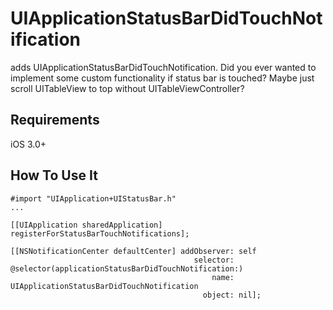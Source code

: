 UIApplicationStatusBarDidTouchNotification
=========

adds UIApplicationStatusBarDidTouchNotification. 
Did you ever wanted to implement some custom functionality if status bar is touched? Maybe just scroll UITableView to top without UITableViewController?

Requirements
----------
iOS 3.0+

How To Use It
-------------
    #import "UIApplication+UIStatusBar.h"
    ...

    [[UIApplication sharedApplication] registerForStatusBarTouchNotifications];
    
    [[NSNotificationCenter defaultCenter] addObserver: self
                                             selector: @selector(applicationStatusBarDidTouchNotification:)
                                                 name: UIApplicationStatusBarDidTouchNotification
                                               object: nil];